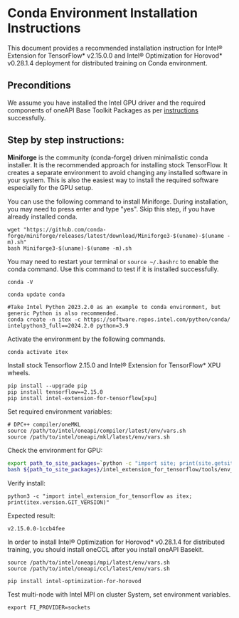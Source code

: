 # Conda Environment Installation Instructions

This document provides a recommended installation instruction for Intel® Extension for TensorFlow* v2.15.0.0 and Intel® Optimization for Horovod* v0.28.1.4 deployment for distributed training on Conda environment.

## Preconditions
We assume you have installed the Intel GPU driver and the required components of oneAPI Base Toolkit Packages as per [instructions](../install_for_xpu.md#install_oneapi_base_toolkit_packages) successfully.


## Step by step instructions:

**Miniforge** is the community (conda-forge) driven minimalistic conda installer. It is the recommended approach for installing stock TensorFlow. It creates a separate environment to avoid changing any installed software in your system. This is also the easiest way to install the required software especially for the GPU setup.

You can use the following command to install Miniforge. During installation, you may need to press enter and type "yes". Skip this step, if you have already installed conda.

```
wget "https://github.com/conda-forge/miniforge/releases/latest/download/Miniforge3-$(uname)-$(uname -m).sh"
bash Miniforge3-$(uname)-$(uname -m).sh
```

You may need to restart your terminal or `source ~/.bashrc` to enable the conda command. Use this command to test if it is installed successfully.
```
conda -V
```

```
conda update conda

#Take Intel Python 2023.2.0 as an example to conda environment, but generic Python is also recommended.
conda create -n itex -c https://software.repos.intel.com/python/conda/ intelpython3_full==2024.2.0 python=3.9
```

Activate the environment by the following commands.
```
conda activate itex
```
Install stock Tensorflow 2.15.0 and Intel® Extension for TensorFlow* XPU wheels.
```
pip install --upgrade pip
pip install tensorflow==2.15.0
pip install intel-extension-for-tensorflow[xpu]
```

Set required environment variables:

```
# DPC++ compiler/oneMKL
source /path/to/intel/oneapi/compiler/latest/env/vars.sh
source /path/to/intel/oneapi/mkl/latest/env/vars.sh
```

Check the environment for GPU:
```bash
export path_to_site_packages=`python -c "import site; print(site.getsitepackages()[0])"`
bash ${path_to_site_packages}/intel_extension_for_tensorflow/tools/env_check.sh
```
Verify install:
```
python3 -c "import intel_extension_for_tensorflow as itex; print(itex.version.GIT_VERSION)"
```
Expected result:
```
v2.15.0.0-1ccb4fee
```

In order to install Intel® Optimization for Horovod* v0.28.1.4 for distributed training, you should install oneCCL after you install oneAPI Basekit.

```
source /path/to/intel/oneapi/mpi/latest/env/vars.sh
source /path/to/intel/oneapi/ccl/latest/env/vars.sh

pip install intel-optimization-for-horovod
```

Test multi-node with Intel MPI on cluster System, set environment variables.
```
export FI_PROVIDER=sockets
```
